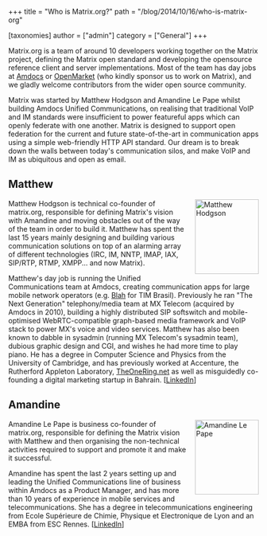 +++
title = "Who is Matrix.org?"
path = "/blog/2014/10/16/who-is-matrix-org"

[taxonomies]
author = ["admin"]
category = ["General"]
+++

<p>Matrix.org is a team of around 10 developers working together on the Matrix project, defining the Matrix open standard and developing the opensource reference client and server implementations.  Most of the team has day jobs at <a href="http://amdocs.com">Amdocs</a> or <a href="http://www.openmarket.com">OpenMarket</a> (who kindly sponsor us to work on Matrix), and we gladly welcome contributors from the wider open source community.
</p>

<p>Matrix was started by Matthew Hodgson and Amandine Le Pape whilst building Amdocs Unified Communications, on realising that traditional VoIP and IM standards were insufficient to power featureful apps which can openly federate with one another.  Matrix is designed to support open federation for the current and future state-of-the-art in communication apps using a simple web-friendly HTTP API standard.  Our dream is to break down the walls between today's communication silos, and make VoIP and IM as ubiquitous and open as email.</p>

## Matthew

<a href="http://matrix.org/blog/wp-content/uploads/2014/10/me.jpg"><img class="alignnone size-medium wp-image-162" style="float: right; margin-left: 1em; margin-bottom: 1em;" src="http://matrix.org/blog/wp-content/uploads/2014/10/me-257x300.jpg" alt="Matthew Hodgson" width="128" height="150" /></a>

<p>
Matthew Hodgson is technical co-founder of matrix.org, responsible for defining Matrix's vision with Amandine and moving obstacles out of the way of the team in order to build it.  Matthew has spent the last 15 years mainly designing and building various communication solutions on top of an alarming array of different technologies (IRC, IM, NNTP, IMAP, IAX, SIP/RTP, RTMP, XMPP... and now Matrix).
</p>
<p>Matthew's day job is running the Unified Communications team at Amdocs, creating communication apps for large mobile network operators (e.g. <a href="http://blah.com">Blah</a> for TIM Brasil).  Previously he ran "The Next Generation" telephony/media team at MX Telecom (acquired by Amdocs in 2010), building a highly distributed SIP softswitch and mobile-optimised WebRTC-compatible graph-based media framework and VoIP stack to power MX's voice and video services.  Matthew has also been known to dabble in sysadmin (running MX Telecom's sysadmin team), dubious graphic design and CGI, and wishes he had more time to play piano.  He has a degree in Computer Science and Physics from the University of Cambridge, and has previously worked at Accenture, the Rutherford Appleton Laboratory, <a href="http://www.theonering.net">TheOneRing.net</a> as well as misguidedly co-founding a digital marketing startup in Bahrain. [<a href="https://www.linkedin.com/profile/view?id=6841469">LinkedIn</a>]
</p>

## Amandine

<a href="http://matrix.org/blog/wp-content/uploads/2014/10/am.jpg"><img class="alignnone size-full wp-image-163" style="float: right; margin-left: 1em; margin-bottom: 1em;" src="http://matrix.org/blog/wp-content/uploads/2014/10/am.jpg" alt="Amandine Le Pape" width="128" height="150" /></a>

<p>
Amandine Le Pape is business co-founder of matrix.org, responsible for defining the Matrix vision with Matthew and then organising the non-technical activities required to support and promote it and make it successful.
</p>
<p>Amandine has spent the last 2 years setting up and leading the Unified Communications line of business within Amdocs as a Product Manager, and has more than 10 years of experience in mobile services and telecommunications.  She has a degree in telecommunications engineering from Ecole Supérieure de Chimie, Physique et Electronique de Lyon and an EMBA from ESC Rennes. [<a href="https://www.linkedin.com/in/amandineroux">LinkedIn</a>]
</p>
